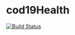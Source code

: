 # cod19Health
[![Build Status](https://travis-ci.org/jmajurel/cod19Health.svg?branch=develop)](https://travis-ci.org/jmajurel/cod19Health)
